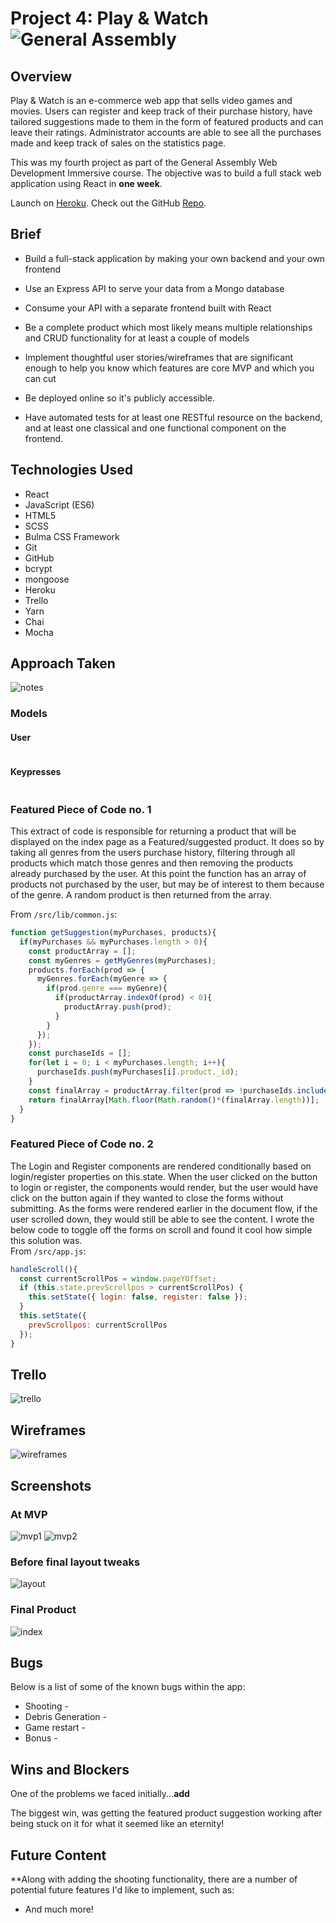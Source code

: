 
# **Project 4: Play & Watch** ![General Assembly](https://camo.githubusercontent.com/6ce15b81c1f06d716d753a61f5db22375fa684da/68747470733a2f2f67612d646173682e73332e616d617a6f6e6177732e636f6d2f70726f64756374696f6e2f6173736574732f6c6f676f2d39663838616536633963333837313639306533333238306663663535376633332e706e67)



## Overview
Play & Watch is an e-commerce web app that sells video games and movies. Users can register and keep track of their purchase history, have tailored suggestions made to them in the form of featured products and can leave their ratings.
Administrator accounts are able to see all the purchases made and keep track of sales  on the statistics page.

This was my fourth project as part of the General Assembly Web Development Immersive course. The objective was to build a full stack web application using React in **one week**.

Launch on [Heroku](https://play-and-watch.herokuapp.com). Check out the GitHub [Repo](https://github.com/ShamSZ/wdi-project-four).


## Brief

* Build a full-stack application by making your own backend and your own frontend

* Use an Express API to serve your data from a Mongo database

* Consume your API with a separate frontend built with React

* Be a complete product which most likely means multiple relationships and CRUD functionality for at least a couple of models

* Implement thoughtful user stories/wireframes that are significant enough to help you know which features are core MVP and which you can cut

* Be deployed online so it's publicly accessible.

* Have automated tests for at least one RESTful resource on the backend, and at least one classical and one functional component on the frontend.

## Technologies Used

* React
* JavaScript (ES6)
* HTML5
* SCSS
* Bulma CSS Framework
* Git
* GitHub
* bcrypt
* mongoose
* Heroku
* Trello
* Yarn
* Chai
* Mocha

## Approach Taken
![notes](/images/notes.png)

### Models

#### User

``` JavaScript

```

#### Keypresses

``` JavaScript

```

### Featured Piece of Code no. 1
This extract of code is responsible for returning a product that will be displayed on the index page as a Featured/suggested product.
It does so by taking all genres from the users purchase history, filtering through all products which match those genres and then removing the products already purchased by the user. At this point the function has an array of products not purchased by the user, but may be of interest to them because of the genre. A random product is then returned from the array.

From `/src/lib/common.js`:
``` JavaScript
function getSuggestion(myPurchases, products){
  if(myPurchases && myPurchases.length > 0){
    const productArray = [];
    const myGenres = getMyGenres(myPurchases);
    products.forEach(prod => {
      myGenres.forEach(myGenre => {
        if(prod.genre === myGenre){
          if(productArray.indexOf(prod) < 0){
            productArray.push(prod);
          }
        }
      });
    });
    const purchaseIds = [];
    for(let i = 0; i < myPurchases.length; i++){
      purchaseIds.push(myPurchases[i].product._id);
    }
    const finalArray = productArray.filter(prod => !purchaseIds.includes(prod._id));
    return finalArray[Math.floor(Math.random()*(finalArray.length))];
  }
}
```

### Featured Piece of Code no. 2
The Login and Register components are rendered conditionally based on login/register properties on this.state. When the user clicked on the button to login or register, the components would render, but the user would have click on the button again if they wanted to close the forms without submitting. As the forms were rendered earlier in the document flow, if the user scrolled down, they would still be able to see the content. I wrote the below code to toggle off the forms on scroll and found it cool how simple this solution was.  
From `/src/app.js`:

``` JavaScript
handleScroll(){
  const currentScrollPos = window.pageYOffset;
  if (this.state.prevScrollpos > currentScrollPos) {
    this.setState({ login: false, register: false });
  }
  this.setState({
    prevScrollpos: currentScrollPos
  });
}
```

## Trello
![trello](/images/trello.png)

## Wireframes

![wireframes](/images/wireframes.png)

## Screenshots

### At MVP
![mvp1](/images/mvp1.png)
![mvp2](/images/mvp2.png)

### Before final layout tweaks
![layout](/images/pre-style.png)

### Final Product
![index](/images/index.png)

## Bugs
Below is a list of some of the known bugs within the app:

* Shooting -
* Debris Generation -
* Game restart -
* Bonus -

## Wins and Blockers

One of the problems we faced initially...**add**

The biggest win, was getting the featured product suggestion working after being stuck on it for what it seemed like an eternity!

## Future Content

**Along with adding the shooting functionality, there are a number of potential future features I'd like to implement, such as:

* And much more!
